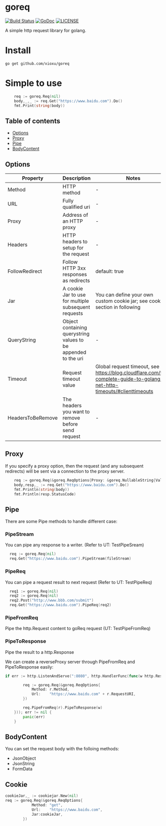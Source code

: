 # goreq
[![Build Status](https://travis-ci.org/xioxu/goreq.svg?branch=master)](https://travis-ci.org/xioxu/goreq)
[![GoDoc](https://godoc.org/github.com/xioxu/goreq?status.svg)](https://godoc.org/github.com/xioxu/goreq)
[![LICENSE](https://img.shields.io/badge/license-Apache%202-blue.svg)](https://github.com/huaweicloud/golangsdk/blob/master/LICENSE)

A simple http request library for golang. 

# Install
`go get github.com/xioxu/goreq`

# Simple to use

```go
    req := goreq.Req(nil)
	body,_,_ := req.Get("https://www.baidu.com").Do()
	fmt.Print(string(body))
```

## Table of contents
- [Options](#options)
- [Proxy](#proxy)
- [Pipe](#pipe)
- [BodyContent](#bodycontent)

## Options

| Property        | Description           | Notes  |
| ------------- | ------------- | ----- |
| Method      | HTTP method | - |
| URL      | Fully qualified uri | - |
| Proxy      | Address of an HTTP proxy | - |
| Headers      | HTTP headers to setup for the request | - |
| FollowRedirect      | Follow HTTP 3xx responses as redirects | default: true |
| Jar      | A cookie Jar to use for multiple subsequent requests | You can define your own custom cookie jar; see cookies section in following |
| QueryString      | Object containing querystring values to be appended to the uri | - |
| Timeout      | Request timeout value | Global request timeout, see https://blog.cloudflare.com/the-complete-guide-to-golang-net-http-timeouts/#clienttimeouts |
| HeadersToBeRemove      | The headers you want to remove before send request | - |

## Proxy
If you specify a proxy option, then the request (and any subsequent redirects) will be sent via a connection to the proxy server.

```go
    req := goreq.Req(&goreq.ReqOptions{Proxy: &goreq.NullableString{Value:"http://localhost:8888"}})
	body,resp,_ := req.Get("https://www.baidu.com").Do()
	fmt.Println(string(body))
	fmt.Println(resp.StatusCode)
```

## Pipe
There are some Pipe methods to handle different case:

### PipeStream
You can pipe any response to a writer. (Refer to UT: TestPipeSream)
```go
  req := goreq.Req(nil)
  req.Get("https://www.baidu.com").PipeStream(fileStream)
```

### PipeReq
You can pipe a request result to next request (Refer to UT: TestPipeReq)
```go
  req1 := goreq.Req(nil)
  req2 := goreq.Req(nil)
  req2.Post("http://www.bbb.com/submit")
  req.Get("https://www.baidu.com").PipeReq(req2)
```

### PipeFromReq
Pipe the http.Request content to goReq request (UT: TestPipeFromReq)

### PipeToResponse
Pipe the result to a http.Response

We can create a reverseProxy server through PipeFromReq and PipeToResponse easily:
```go
if err := http.ListenAndServe(":8080", http.HandlerFunc(func(w http.ResponseWriter, r *http.Request) {

		req := goreq.Req(&goreq.ReqOptions{
			Method: r.Method,
			Url:    "https://www.baidu.com" + r.RequestURI,
		})

		req.PipeFromReq(r).PipeToResponse(w)
	})); err != nil {
		panic(err)
	}
```

## BodyContent
You can set the request body with the folloing methods:

- JsonObject
- JsonString
- FormData 

## Cookie

```go
cookieJar,_ := cookiejar.New(nil)
req := goreq.Req(&goreq.ReqOptions{
			Method: "get",
			Url:    "https://www.baidu.com",
			Jar:cookieJar,
		})
```
